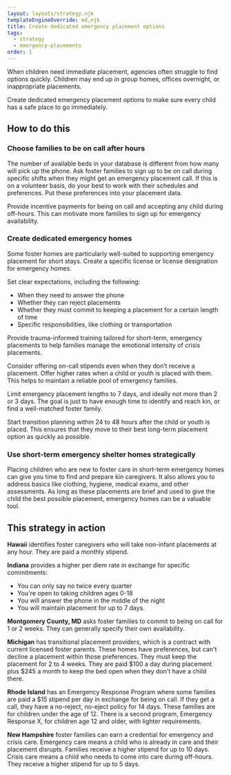 ```yaml
---
layout: layouts/strategy.njk
templateEngineOverride: md,njk
title: Create dedicated emergency placement options
tags:
  - strategy
  - emergency-placements
order: 1
---
```

When children need immediate placement, agencies often struggle to find options quickly. Children may end up in group homes, offices overnight, or inappropriate placements.

Create dedicated emergency placement options to make sure every child has a safe place to go immediately.

## How to do this

### Choose families to be on call after hours

The number of available beds in your database is different from how many will pick up the phone. Ask foster families to sign up to be on call during specific shifts when they might get an emergency placement call. If this is on a volunteer basis, do your best to work with their schedules and preferences. Put these preferences into your placement data.

Provide incentive payments for being on call and accepting any child during off-hours. This can motivate more families to sign up for emergency availability.

### Create dedicated emergency homes

Some foster homes are particularly well-suited to supporting emergency placement for short stays. Create a specific license or license designation for emergency homes. 

Set clear expectations, including the following:

* When they need to answer the phone
* Whether they can reject placements
* Whether they must commit to keeping a placement for a certain length of time
* Specific responsibilities, like clothing or transportation

Provide trauma-informed training tailored for short-term, emergency placements to help families manage the emotional intensity of crisis placements.

Consider offering on-call stipends even when they don’t receive a placement. Offer higher rates when a child or youth is placed with them. This helps to maintain a reliable pool of emergency families.

Limit emergency placement lengths to 7 days, and ideally not more than 2 or 3 days. The goal is just to have enough time to identify and reach kin, or find a well-matched foster family. 

Start transition planning within 24 to 48 hours after the child or youth is placed. This ensures that they move to their best long-term placement option as quickly as possible.

### Use short-term emergency shelter homes strategically

Placing children who are new to foster care in short-term emergency homes can give you time to find and prepare kin caregivers. It also allows you to address basics like clothing, hygiene, medical exams, and other assessments. As long as these placements are brief and  used to give the child the best possible placement, emergency homes can be a valuable tool.

## This strategy in action

**Hawaii** identifies foster caregivers who will take non-infant placements at any hour. They are paid a monthly stipend.

**Indiana** provides a higher per diem rate in exchange for specific commitments:

* You can only say no twice every quarter  
* You're open to taking children ages 0-18  
* You will answer the phone in the middle of the night  
* You will maintain placement for up to 7 days.

**Montgomery County, MD** asks foster families to commit to being on call for 1 or 2 weeks. They can generally specify their own availability.

**Michigan** has transitional placement providers, which is a contract with current licensed foster parents. These homes have preferences, but can't decline a placement within those preferences. They must keep the placement for 2 to 4 weeks. They are paid $100 a day during placement plus $245 a month to keep the bed open when they don't have a child there.

**Rhode Island** has an Emergency Response Program where some families are paid a $15 stipend per day in exchange for being on call. If they get a call, they have a no-reject, no-eject policy for 14 days. These families are for children under the age of 12. There is a second program, Emergency Response X, for children age 12 and older, with lighter requirements.

**New Hampshire** foster families can earn a credential for emergency and crisis care. Emergency care means a child who is already in care and their placement disrupts. Families receive a higher stipend for up to 10 days. Crisis care means a child who needs to come into care during off-hours. They receive a higher stipend for up to 5 days.